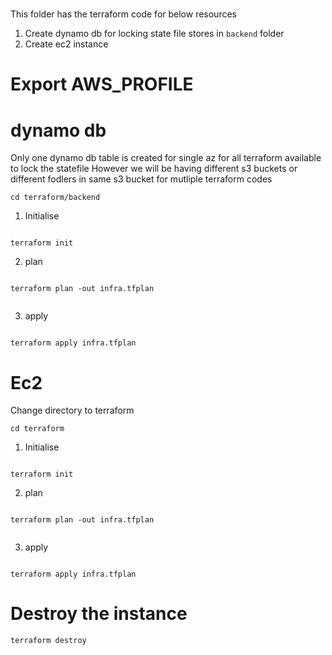 # 

This folder has the terraform code for below resources

1. Create dynamo db for locking state file stores in `backend` folder
2. Create ec2 instance 


# Export AWS_PROFILE

# dynamo db 

Only one dynamo db table is created for single az for all terraform available to lock the statefile
However we will be having different s3 buckets or  different fodlers in same s3 bucket for mutliple terraform codes 

`cd terraform/backend`

1. Initialise

```

terraform init

```

2. plan

```

terraform plan -out infra.tfplan


```


3. apply

```

terraform apply infra.tfplan

```


# Ec2

Change directory to terraform

`cd terraform`

1. Initialise

```

terraform init

```

2. plan

```

terraform plan -out infra.tfplan


```


3. apply

```

terraform apply infra.tfplan

```




# Destroy the instance

```
terraform destroy
```


